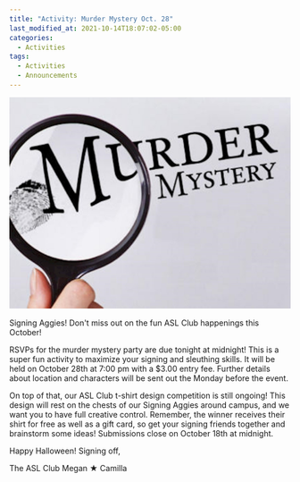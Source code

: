 ```yaml
---
title: "Activity: Murder Mystery Oct. 28"
last_modified_at: 2021-10-14T18:07:02-05:00
categories:
  - Activities
tags:
  - Activities
  - Announcements
---
```


![Murder Mystery](https://github.com/Bamboo72/ENGL-2010-Mock-ASL-Website/blob/main/assets/images/Murder-Mystery.jpg)

Signing Aggies!
Don't miss out on the fun ASL Club happenings this October!

RSVPs for the murder mystery party are due tonight at midnight! This is a super fun activity to maximize your signing and sleuthing skills. It will be held on October 28th at 7:00 pm with a $3.00 entry fee. Further details about location and characters will be sent out the Monday before the event.

On top of that, our ASL Club t-shirt design competition is still ongoing! This design will rest on the chests of our Signing Aggies around campus, and we want you to have full creative control. Remember, the winner receives their shirt for free as well as a gift card, so get your signing friends together and brainstorm some ideas! Submissions close on October 18th at midnight.

Happy Halloween!
Signing off,

The ASL Club
Megan ★ Camilla
